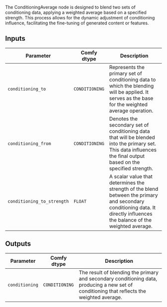 The ConditioningAverage node is designed to blend two sets of conditioning data, applying a weighted average based on a specified strength. This process allows for the dynamic adjustment of conditioning influence, facilitating the fine-tuning of generated content or features.

## Inputs

| Parameter             | Comfy dtype        | Description |
|----------------------|--------------------|-------------|
| `conditioning_to`     | `CONDITIONING`     | Represents the primary set of conditioning data to which the blending will be applied. It serves as the base for the weighted average operation. |
| `conditioning_from`   | `CONDITIONING`     | Denotes the secondary set of conditioning data that will be blended into the primary set. This data influences the final output based on the specified strength. |
| `conditioning_to_strength` | `FLOAT` | A scalar value that determines the strength of the blend between the primary and secondary conditioning data. It directly influences the balance of the weighted average. |

## Outputs

| Parameter            | Comfy dtype        | Description |
|----------------------|--------------------|-------------|
| `conditioning`        | `CONDITIONING`     | The result of blending the primary and secondary conditioning data, producing a new set of conditioning that reflects the weighted average. |
